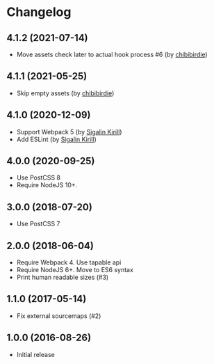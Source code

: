 # Changelog

## 4.1.2  (2021-07-14)
 * Move assets check later to actual hook process #6 (by [chibibirdie](https://github.com/chibibirdie))

## 4.1.1  (2021-05-25)
 * Skip empty assets  (by [chibibirdie](https://github.com/chibibirdie))

## 4.1.0  (2020-12-09)
 * Support Webpack 5 (by [Sigalin Kirill](https://github.com/SumoTTo))
 * Add ESLint (by [Sigalin Kirill](https://github.com/SumoTTo))

## 4.0.0  (2020-09-25)
 * Use PostCSS 8
 * Require NodeJS 10+.

## 3.0.0  (2018-07-20)
 * Use PostCSS 7

## 2.0.0  (2018-06-04)
 * Require Webpack 4. Use tapable api
 * Require NodeJS 6+. Move to ES6 syntax
 * Print human readable sizes (#3)

## 1.1.0  (2017-05-14)
 * Fix external sourcemaps (#2)

## 1.0.0  (2016-08-26)
 * Initial release